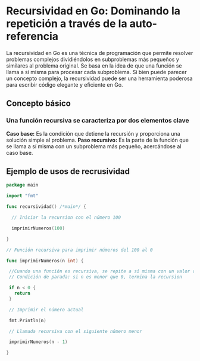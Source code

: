 # Recursividad en Go: Dominando la repetición a través de la auto-referencia

La recursividad en Go es una técnica de programación que permite resolver problemas complejos dividiéndolos en subproblemas más pequeños y similares al problema original. Se basa en la idea de que una función se llama a sí misma para procesar cada subproblema. Si bien puede parecer un concepto complejo, la recursividad puede ser una herramienta poderosa para escribir código elegante y eficiente en Go.

## Concepto básico

### Una función recursiva se caracteriza por dos elementos clave

**Caso base:** Es la condición que detiene la recursión y proporciona una solución simple al problema.
**Paso recursivo:** Es la parte de la función que se llama a sí misma con un subproblema más pequeño, acercándose al caso base.

## Ejemplo de usos de recrusividad

```go
package main

import "fmt"

func recursividad() /*main*/ {

  // Iniciar la recursion con el número 100

  imprimirNumeros(100)

}

// Función recursiva para imprimir números del 100 al 0

func imprimirNumeros(n int) {

 //Cuando una función es recursiva, se repite a sí misma con un valor diferente de su parámetro hasta alcanzar una condición de parada (caso base).
 // Condición de parada: si n es menor que 0, termina la recursion

 if n < 0 {
   return
 }

 // Imprimir el número actual

 fmt.Println(n)

 // Llamada recursiva con el siguiente número menor

 imprimirNumeros(n - 1)

}
```
